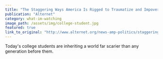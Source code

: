 ```yaml
---
title: "The Staggering Ways America Is Rigged to Traumatize and Impoverish Kids Coming Out of College"
publication: "Alternet"
category: what-im-watching
image_path: /assets/img/college-student.jpg
featured: true
link_to_original: "http://www.alternet.org/news-amp-politics/staggering-ways-america-rigged-traumatize-and-impoverish-kids-coming-out-college"
---
```

Today's college students are inheriting a world far scarier than any generation before them.
